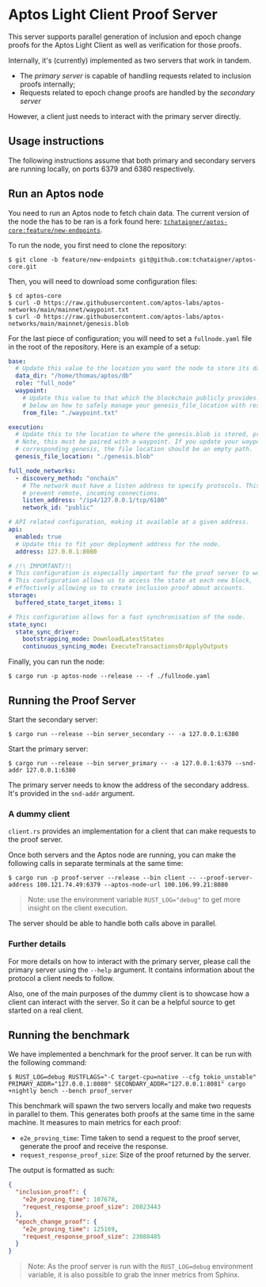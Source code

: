 # Aptos Light Client Proof Server

This server supports parallel generation of inclusion and epoch change proofs for the Aptos Light Client as well as
verification for those proofs.

Internally, it's (currently) implemented as two servers that work in tandem.

* The *primary server* is capable of handling requests related to inclusion proofs internally;
* Requests related to epoch change proofs are handled by the *secondary server*

However, a client just needs to interact with the primary server directly.

## Usage instructions

The following instructions assume that both primary and secondary servers are running locally, on ports 6379 and 6380
respectively.

## Run an Aptos node

You need to run an Aptos node to fetch chain data. The current version
of the node the has to be ran is a fork found
here: [`tchataigner/aptos-core:feature/new-endpoints`](https://github.com/tchataigner/aptos-core/tree/feature/new-endpoints).

To run the node, you first need to clone the repository:

```shell
$ git clone -b feature/new-endpoints git@github.com:tchataigner/aptos-core.git
```

Then, you will need to download some configuration files:

```shell
$ cd aptos-core
$ curl -O https://raw.githubusercontent.com/aptos-labs/aptos-networks/main/mainnet/waypoint.txt
$ curl -O https://raw.githubusercontent.com/aptos-labs/aptos-networks/main/mainnet/genesis.blob
```

For the last piece of configuration; you will need to set a `fullnode.yaml` file in the root of the repository.
Here is an example of a setup:

```yaml
base:
  # Update this value to the location you want the node to store its database
  data_dir: "/home/thomas/aptos/db"
  role: "full_node"
  waypoint:
    # Update this value to that which the blockchain publicly provides. Please regard the directions
    # below on how to safely manage your genesis_file_location with respect to the waypoint.
    from_file: "./waypoint.txt"

execution:
  # Update this to the location to where the genesis.blob is stored, prefer fullpaths
  # Note, this must be paired with a waypoint. If you update your waypoint without a
  # corresponding genesis, the file location should be an empty path.
  genesis_file_location: "./genesis.blob"

full_node_networks:
  - discovery_method: "onchain"
    # The network must have a listen address to specify protocols. This runs it locally to
    # prevent remote, incoming connections.
    listen_address: "/ip4/127.0.0.1/tcp/6180"
    network_id: "public"

# API related configuration, making it available at a given address.
api:
  enabled: true
  # Update this to fit your deployment address for the node.
  address: 127.0.0.1:8080

# /!\ IMPORTANT/!\
# This configuration is especially important for the proof server to work.
# This configuration allows us to access the state at each new block,
# effectively allowing us to create inclusion proof about accounts.
storage:
  buffered_state_target_items: 1

# This configuration allows for a fast synchronisation of the node.
state_sync:
  state_sync_driver:
    bootstrapping_mode: DownloadLatestStates
    continuous_syncing_mode: ExecuteTransactionsOrApplyOutputs

```

Finally, you can run the node:

```shell
$ cargo run -p aptos-node --release -- -f ./fullnode.yaml
```

## Running the Proof Server

Start the secondary server:

```shell
$ cargo run --release --bin server_secondary -- -a 127.0.0.1:6380
```

Start the primary server:

```shell
$ cargo run --release --bin server_primary -- -a 127.0.0.1:6379 --snd-addr 127.0.0.1:6380
```

The primary server needs to know the address of the secondary address. It's provided in the `snd-addr` argument.

### A dummy client

`client.rs` provides an implementation for a client that can make requests to the proof server.

Once both servers and the Aptos node are running, you can make the following calls in separate terminals at the same
time:

```shell
$ cargo run -p proof-server --release --bin client -- --proof-server-address 100.121.74.49:6379 --aptos-node-url 100.106.99.21:8080
```

> Note: use the environment variable `RUST_LOG="debug"` to get more insight on the client execution.

The server should be able to handle both calls above in parallel.

### Further details

For more details on how to interact with the primary server, please call the primary server using the `--help` argument.
It contains information about the protocol a client needs to follow.

Also, one of the main purposes of the dummy client is to showcase how a client can interact with the server.
So it can be a helpful source to get started on a real client.

## Running the benchmark

We have implemented a benchmark for the proof server. It can be run with the following command:

```shell
$ RUST_LOG=debug RUSTFLAGS="-C target-cpu=native --cfg tokio_unstable" PRIMARY_ADDR="127.0.0.1:8080" SECONDARY_ADDR="127.0.0.1:8081" cargo +nightly bench --bench proof_server
```

This benchmark will spawn the two servers locally and make two requests in parallel to them. This generates both proofs
at the same time in the same machine. It measures to main metrics for each proof:

- `e2e_proving_time`: Time taken to send a request to the proof server, generate the proof and receive the response.
- `request_response_proof_size`: Size of the proof returned by the server.

The output is formatted as such:

```json
{
  "inclusion_proof": {
    "e2e_proving_time": 107678,
    "request_response_proof_size": 20823443
  },
  "epoch_change_proof": {
    "e2e_proving_time": 125169,
    "request_response_proof_size": 23088485
  }
}
```

> Note: As the proof server is run with the `RUST_LOG=debug` environment variable, it is also possible to grab the inner
> metrics
> from Sphinx.